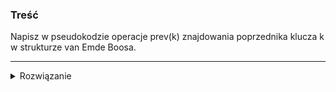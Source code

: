 ### Treść
Napisz w pseudokodzie operacje prev(k) znajdowania poprzednika klucza k w strukturze van Emde Boosa.

------
<details><summary>Rozwiązanie</summary>
<p>
